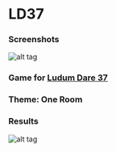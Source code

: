 # LD37
### Screenshots
![alt tag](https://i.gyazo.com/0604ee9b7b715d10f15c740624f6c540.gif)
### Game for [Ludum Dare 37](http://ludumdare.com/compo/)
### Theme: One Room
### Results
![alt tag](https://i.gyazo.com/49a61a9fffa657f8b8b98912f9949bb9.png)
